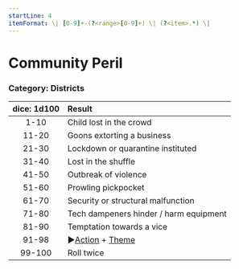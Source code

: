 ```yaml
---
startLine: 4
itemFormat: \| [0-9]+-(?<range>[0-9]+) \| (?<item>.*) \|
---
```

# Community Peril
### Category: Districts

| dice: 1d100 | Result |
|:----:|:-------|
| 1-10 | Child lost in the crowd |
| 11-20 | Goons extorting a business |
| 21-30 | Lockdown or quarantine instituted |
| 31-40 | Lost in the shuffle |
| 41-50 | Outbreak of violence |
| 51-60 | Prowling pickpocket |
| 61-70 | Security or structural malfunction |
| 71-80 | Tech dampeners hinder / harm equipment |
| 81-90 | Temptation towards a vice |
| 91-98 | ▶[Action](Core_Action.md) + [Theme](Core_Theme.md) |
| 99-100 | Roll twice |